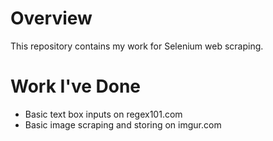 # Overview
This repository contains my work for Selenium web scraping.

# Work I've Done
- Basic text box inputs on regex101.com
- Basic image scraping and storing on imgur.com